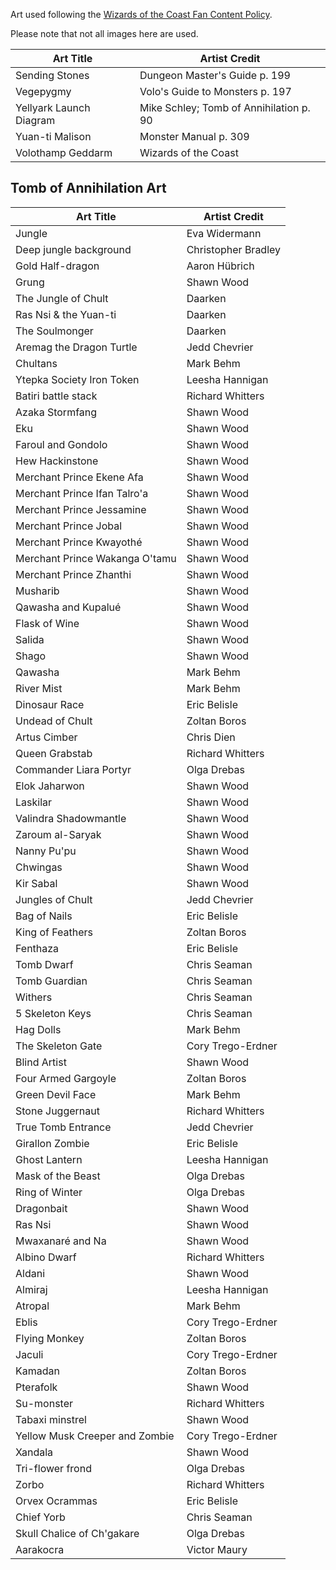 Art used following the [Wizards of the Coast Fan Content Policy](https://company.wizards.com/en/legal/fancontentpolicy).

Please note that not all images here are used.

Art Title|Artist Credit
---------|-------------
Sending Stones|Dungeon Master's Guide p. 199
Vegepygmy|Volo's Guide to Monsters p. 197
Yellyark Launch Diagram|Mike Schley; Tomb of Annihilation p. 90
Yuan-ti Malison|Monster Manual p. 309
Volothamp Geddarm|Wizards of the Coast


## Tomb of Annihilation Art

Art Title|Artist Credit
---------|-----------
Jungle|Eva Widermann
Deep jungle background|Christopher Bradley
Gold Half-dragon |Aaron Hübrich
Grung|Shawn Wood
The Jungle of Chult|Daarken
Ras Nsi & the Yuan-ti|Daarken
The Soulmonger|Daarken
Aremag the Dragon Turtle   |Jedd Chevrier
Chultans    |Mark Behm
Ytepka Society Iron Token    |Leesha Hannigan
Batiri battle stack |Richard Whitters
Azaka Stormfang      |Shawn Wood
Eku      |Shawn Wood
Faroul and Gondolo      |Shawn Wood
Hew Hackinstone      |Shawn Wood
Merchant Prince Ekene Afa    |Shawn Wood
Merchant Prince Ifan Talro'a    |Shawn Wood
Merchant Prince Jessamine    |Shawn Wood
Merchant Prince Jobal  |Shawn Wood
Merchant Prince Kwayothé   |Shawn Wood
Merchant Prince Wakanga O'tamu    |Shawn Wood
Merchant Prince Zhanthi    |Shawn Wood
Musharib      |Shawn Wood
Qawasha and Kupalué     |Shawn Wood
Flask of Wine     |Shawn Wood
Salida      |Shawn Wood
Shago      |Shawn Wood
Qawasha|Mark Behm
River Mist|Mark Behm
Dinosaur Race  |Eric Belisle
Undead of Chult    |Zoltan Boros
Artus Cimber    |Chris Dien
Queen Grabstab    |Richard Whitters
Commander Liara Portyr    |Olga Drebas
Elok Jaharwon      |Shawn Wood
Laskilar      |Shawn Wood
Valindra Shadowmantle    |Shawn Wood
Zaroum al-Saryak    |Shawn Wood
Nanny Pu'pu    |Shawn Wood
Chwingas  |Shawn Wood
Kir Sabal   |Shawn Wood
Jungles of Chult    |Jedd Chevrier
Bag of Nails      |Eric Belisle
King of Feathers    |Zoltan Boros
Fenthaza    |Eric Belisle
Tomb Dwarf    |Chris Seaman
Tomb Guardian    |Chris Seaman
Withers    |Chris Seaman
5 Skeleton Keys    |Chris Seaman
Hag Dolls    |Mark Behm
The Skeleton Gate    |Cory Trego-Erdner
Blind Artist    |Shawn Wood
Four Armed Gargoyle     |Zoltan Boros
Green Devil Face    |Mark Behm
Stone Juggernaut    |Richard Whitters
True Tomb Entrance    |Jedd Chevrier
Girallon Zombie    |Eric Belisle
Ghost Lantern    |Leesha Hannigan
Mask of the Beast |Olga Drebas
Ring of Winter |Olga Drebas
Dragonbait |Shawn Wood
Ras Nsi |Shawn Wood
Mwaxanaré and Na |Shawn Wood
Albino Dwarf |Richard Whitters
Aldani |Shawn Wood
Almiraj |Leesha Hannigan
Atropal |Mark Behm
Eblis |Cory Trego-Erdner
Flying Monkey |Zoltan Boros
Jaculi|Cory Trego-Erdner
Kamadan |Zoltan Boros
Pterafolk|Shawn Wood
Su-monster |Richard Whitters
Tabaxi minstrel |Shawn Wood
Yellow Musk Creeper and Zombie|Cory Trego-Erdner
Xandala |Shawn Wood
Tri-flower frond |Olga Drebas
Zorbo |Richard Whitters
Orvex Ocrammas|Eric Belisle
Chief Yorb|Chris Seaman
Skull Chalice of Ch'gakare |Olga Drebas
Aarakocra|Victor Maury
